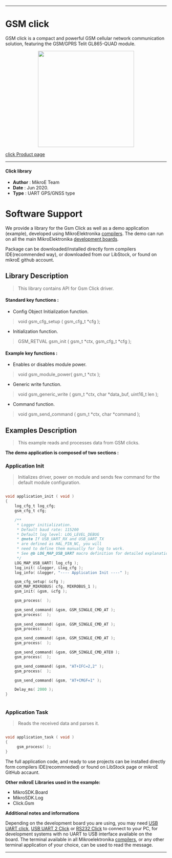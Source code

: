 
---
# GSM click

GSM click is a compact and powerful GSM cellular network communication solution, featuring the GSM/GPRS Telit GL865-QUAD module.

<p align="center">
  <img src="https://download.mikroe.com/images/click_for_ide/gsm_click.png" height=300px>
</p>

[click Product page](https://www.mikroe.com/gsm-click)

---


#### Click library 

- **Author**        : MikroE Team
- **Date**          : Jun 2020.
- **Type**          : UART GPS/GNSS type


# Software Support

We provide a library for the Gsm Click 
as well as a demo application (example), developed using MikroElektronika 
[compilers](https://shop.mikroe.com/compilers). 
The demo can run on all the main MikroElektronika [development boards](https://shop.mikroe.com/development-boards).

Package can be downloaded/installed directly form compilers IDE(recommended way), or downloaded from our LibStock, or found on mikroE github account. 

## Library Description

> This library contains API for Gsm Click driver.

#### Standard key functions :

- Config Object Initialization function.
> void gsm_cfg_setup ( gsm_cfg_t *cfg ); 
 
- Initialization function.
> GSM_RETVAL gsm_init ( gsm_t *ctx, gsm_cfg_t *cfg );

#### Example key functions :

- Enables or disables module power.
> void gsm_module_power( gsm_t *ctx );
 
- Generic write function.
> void gsm_generic_write ( gsm_t *ctx, char *data_buf, uint16_t len );

- Command function.
> void gsm_send_command ( gsm_t *ctx, char *command );

## Examples Description

> This example reads and processes data from GSM clicks. 

**The demo application is composed of two sections :**

### Application Init 

> Initializes driver, power on module and sends few command for the default module configuration. 

```c

void application_init ( void )
{
    log_cfg_t log_cfg;
    gsm_cfg_t cfg;

    /** 
     * Logger initialization.
     * Default baud rate: 115200
     * Default log level: LOG_LEVEL_DEBUG
     * @note If USB_UART_RX and USB_UART_TX 
     * are defined as HAL_PIN_NC, you will 
     * need to define them manually for log to work. 
     * See @b LOG_MAP_USB_UART macro definition for detailed explanation.
     */
    LOG_MAP_USB_UART( log_cfg );
    log_init( &logger, &log_cfg );
    log_info( &logger, "---- Application Init ----" );

    gsm_cfg_setup( &cfg );
    GSM_MAP_MIKROBUS( cfg, MIKROBUS_1 );
    gsm_init( &gsm, &cfg );

    gsm_process(  );

    gsm_send_command( &gsm, GSM_SINGLE_CMD_AT );
    gsm_process(  );
    
    gsm_send_command( &gsm, GSM_SINGLE_CMD_AT );
    gsm_process(  );

    gsm_send_command( &gsm, GSM_SINGLE_CMD_AT );
    gsm_process(  );

    gsm_send_command( &gsm, GSM_SINGLE_CMD_ATE0 );
    gsm_process(  );

    gsm_send_command( &gsm, "AT+IFC=2,2" );
    gsm_process(  );

    gsm_send_command( &gsm, "AT+CMGF=1" );

    Delay_ms( 2000 );
}
  
```

### Application Task

> Reads the received data and parses it.

```c

void application_task ( void )
{
     gsm_process( );
}  

```

The full application code, and ready to use projects can be  installed directly form compilers IDE(recommneded) or found on LibStock page or mikroE GitHub accaunt.

**Other mikroE Libraries used in the example:** 

- MikroSDK.Board
- MikroSDK.Log
- Click.Gsm

**Additional notes and informations**

Depending on the development board you are using, you may need 
[USB UART click](https://shop.mikroe.com/usb-uart-click), 
[USB UART 2 Click](https://shop.mikroe.com/usb-uart-2-click) or 
[RS232 Click](https://shop.mikroe.com/rs232-click) to connect to your PC, for 
development systems with no UART to USB interface available on the board. The 
terminal available in all Mikroelektronika 
[compilers](https://shop.mikroe.com/compilers), or any other terminal application 
of your choice, can be used to read the message.



---
